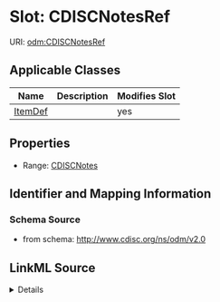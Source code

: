 # Slot: CDISCNotesRef

URI: [odm:CDISCNotesRef](http://www.cdisc.org/ns/odm/v2.0/CDISCNotesRef)



<!-- no inheritance hierarchy -->




## Applicable Classes

| Name | Description | Modifies Slot |
| --- | --- | --- |
[ItemDef](ItemDef.md) |  |  yes  |







## Properties

* Range: [CDISCNotes](CDISCNotes.md)





## Identifier and Mapping Information







### Schema Source


* from schema: http://www.cdisc.org/ns/odm/v2.0




## LinkML Source

<details>
```yaml
name: CDISCNotesRef
from_schema: http://www.cdisc.org/ns/odm/v2.0
rank: 1000
alias: CDISCNotesRef
domain_of:
- ItemDef
range: CDISCNotes

```
</details>
